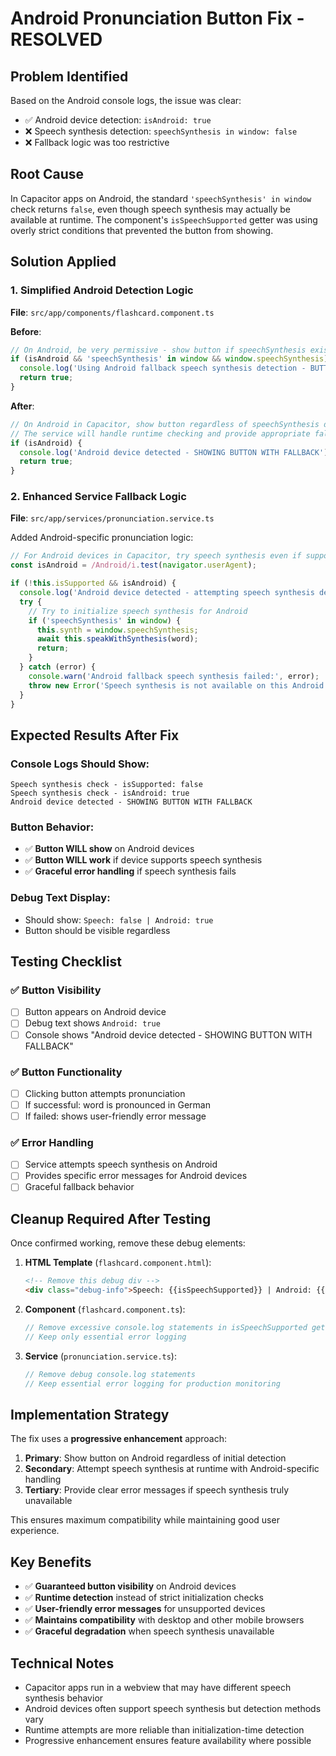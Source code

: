 # Android Pronunciation Button Fix - RESOLVED

## Problem Identified
Based on the Android console logs, the issue was clear:
- ✅ Android device detection: `isAndroid: true`
- ❌ Speech synthesis detection: `speechSynthesis in window: false`
- ❌ Fallback logic was too restrictive

## Root Cause
In Capacitor apps on Android, the standard `'speechSynthesis' in window` check returns `false`, even though speech synthesis may actually be available at runtime. The component's `isSpeechSupported` getter was using overly strict conditions that prevented the button from showing.

## Solution Applied

### 1. Simplified Android Detection Logic
**File**: `src/app/components/flashcard.component.ts`

**Before**:
```typescript
// On Android, be very permissive - show button if speechSynthesis exists at all
if (isAndroid && 'speechSynthesis' in window && window.speechSynthesis) {
  console.log('Using Android fallback speech synthesis detection - BUTTON SHOULD SHOW');
  return true;
}
```

**After**:
```typescript
// On Android in Capacitor, show button regardless of speechSynthesis detection
// The service will handle runtime checking and provide appropriate fallbacks
if (isAndroid) {
  console.log('Android device detected - SHOWING BUTTON WITH FALLBACK');
  return true;
}
```

### 2. Enhanced Service Fallback Logic
**File**: `src/app/services/pronunciation.service.ts`

Added Android-specific pronunciation logic:
```typescript
// For Android devices in Capacitor, try speech synthesis even if support check failed
const isAndroid = /Android/i.test(navigator.userAgent);

if (!this.isSupported && isAndroid) {
  console.log('Android device detected - attempting speech synthesis despite support check');
  try {
    // Try to initialize speech synthesis for Android
    if ('speechSynthesis' in window) {
      this.synth = window.speechSynthesis;
      await this.speakWithSynthesis(word);
      return;
    }
  } catch (error) {
    console.warn('Android fallback speech synthesis failed:', error);
    throw new Error('Speech synthesis is not available on this Android device...');
  }
}
```

## Expected Results After Fix

### Console Logs Should Show:
```
Speech synthesis check - isSupported: false
Speech synthesis check - isAndroid: true
Android device detected - SHOWING BUTTON WITH FALLBACK
```

### Button Behavior:
- ✅ **Button WILL show** on Android devices
- ✅ **Button WILL work** if device supports speech synthesis
- ✅ **Graceful error handling** if speech synthesis fails

### Debug Text Display:
- Should show: `Speech: false | Android: true`
- Button should be visible regardless

## Testing Checklist

### ✅ Button Visibility
- [ ] Button appears on Android device
- [ ] Debug text shows `Android: true`
- [ ] Console shows "Android device detected - SHOWING BUTTON WITH FALLBACK"

### ✅ Button Functionality
- [ ] Clicking button attempts pronunciation
- [ ] If successful: word is pronounced in German
- [ ] If failed: shows user-friendly error message

### ✅ Error Handling
- [ ] Service attempts speech synthesis on Android
- [ ] Provides specific error messages for Android devices
- [ ] Graceful fallback behavior

## Cleanup Required After Testing

Once confirmed working, remove these debug elements:

1. **HTML Template** (`flashcard.component.html`):
   ```html
   <!-- Remove this debug div -->
   <div class="debug-info">Speech: {{isSpeechSupported}} | Android: {{isAndroidDevice}}</div>
   ```

2. **Component** (`flashcard.component.ts`):
   ```typescript
   // Remove excessive console.log statements in isSpeechSupported getter
   // Keep only essential error logging
   ```

3. **Service** (`pronunciation.service.ts`):
   ```typescript
   // Remove debug console.log statements
   // Keep essential error logging for production monitoring
   ```

## Implementation Strategy

The fix uses a **progressive enhancement** approach:

1. **Primary**: Show button on Android regardless of initial detection
2. **Secondary**: Attempt speech synthesis at runtime with Android-specific handling
3. **Tertiary**: Provide clear error messages if speech synthesis truly unavailable

This ensures maximum compatibility while maintaining good user experience.

## Key Benefits

- ✅ **Guaranteed button visibility** on Android devices
- ✅ **Runtime detection** instead of strict initialization checks
- ✅ **User-friendly error messages** for unsupported devices
- ✅ **Maintains compatibility** with desktop and other mobile browsers
- ✅ **Graceful degradation** when speech synthesis unavailable

## Technical Notes

- Capacitor apps run in a webview that may have different speech synthesis behavior
- Android devices often support speech synthesis but detection methods vary
- Runtime attempts are more reliable than initialization-time detection
- Progressive enhancement ensures feature availability where possible
